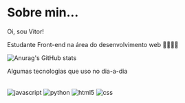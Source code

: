 # Sobre min...
Oi, sou Vitor!

Estudante Front-end na área do desenvolvimento web 👨🏽‍💻📌


![Anurag's GitHub stats](https://github-readme-stats.vercel.app/api?username=VitorAraujo&show_icons=true&theme=dark)

Algumas tecnologias que uso no dia-a-dia

<div style="display: inline_block" > <br>
  <img alt="javascript" align="center" src="https://img.shields.io/badge/JavaScript-F7DF1E?style=for-the-badge&logo=javascript&logoColor=black" margin-bottom="10">
  <img src="https://img.shields.io/badge/Python-3776AB?style=for-the-badge&logo=python&logoColor=white" alt="python" align="center" margin-bottom="10">
  <img src="https://img.shields.io/badge/HTML5-E34F26?style=for-the-badge&logo=html5&logoColor=white" alt="html5" align="center" margin-bottom="10">
  <img src="https://img.shields.io/badge/CSS3-1572B6?style=for-the-badge&logo=css3&logoColor=white" alt="css" align="center" margin-bottom="10">
</div>

